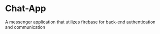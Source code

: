 # Chat-App
A messenger application that utilizes firebase for back-end authentication and communication
